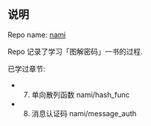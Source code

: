 ## 说明
Repo name: [nami](https://en.wikipedia.org/wiki/Nami_(One_Piece))

Repo 记录了学习「图解密码」一书的过程.

已学过章节:

  - 7. 单向散列函数 nami/hash_func
  - 8. 消息认证码 nami/message_auth
